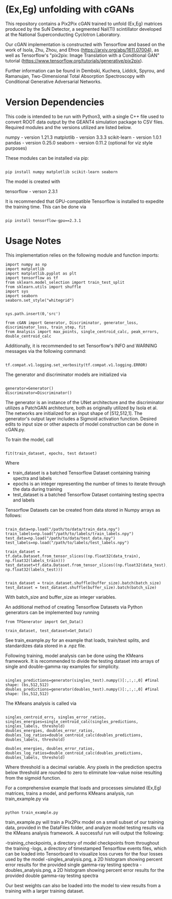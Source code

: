 # (Ex,Eg) unfolding with cGANs
This repository contains a Pix2Pix cGAN trained to unfold (Ex,Eg) matrices produced by the SuN Detector, a segmented NaI(Tl) scintillator developed at the National Superconducting Cyclotron Laboratory. 

Our cGAN implementation is constructed with Tensorflow and based on the work of Isola, Zhu, Zhou, and Efros (https://arxiv.org/abs/1611.07004), as well as Tensorflow's "pix2pix: Image Translation with a Conditional GAN" tutorial (https://www.tensorflow.org/tutorials/generative/pix2pix).

Further information can be found in Dembski, Kuchera, Liddck, Spyrou, and Ramanujan, Two-Dimensional Total Absorption Spectroscopy with Conditional Generative Adversarial Networks. 



# Version Dependencies 

This code is intended to be run with Python3, with a single C++ file used to convert ROOT data output by the GEANT4 simulation package to CSV files. Required modules and the versions utilized are listed below. 


numpy - version 1.21.3
matplotlib - version 3.3.3
scikit-learn - version 1.0.1
pandas - version 0.25.0
seaborn - version 0.11.2 (optional for viz style purposes)


These modules can be installed via pip:

```

pip install numpy matplotlib scikit-learn seaborn

```

The model is created with 

tensorflow - verson 2.3.1

It is recommended that GPU-compatible Tensorflow is installed to expedite the training time. This can be done via 

```

pip install tensorflow-gpu==2.3.1

```

  


# Usage Notes

This implementation relies on the following module and function imports: 

```
import numpy as np 
import matplotlib 
import matplotlib.pyplot as plt
import tensorflow as tf
from sklearn.model_selection import train_test_split 
from sklearn.utils import shuffle
import sys
import seaborn 
seaborn.set_style("whitegrid")


sys.path.insert(0,'src')

from cGAN import Generator, Discriminator, generator_loss, discriminator_loss, train_step, fit
from Analysis import max_points, single_centroid_calc, peak_errors, double_centroid_calc

```

Additionally, it is recommended to set Tensorflow's INFO and WARNING messages via the following command:

```

tf.compat.v1.logging.set_verbosity(tf.compat.v1.logging.ERROR)

```

The generator and discriminator models are initialized via


```

generator=Generator()
discriminator=Discriminator()

```

The generator is an instance of the UNet architecture and the discriminator utilizes a PatchGAN architecture, both as originally utilized by Isola et al. The networks are initialized for an input shape of [512,512,1]. The generator's output layer includes a Sigmoid activation function. Desired edits to input size or other aspects of model construction can be done in cGAN.py.

To train the model, call 

```

fit(train_dataset, epochs, test dataset)

```

Where 

- train_dataset is a batched Tensorflow Dataset containing training spectra and labels 
- epochs is an integer representing the number of times to iterate through the data during training
- test_dataset is a batched Tensorflow Dataset containing testing spectra and labels

Tensorflow Datasets can be created from data stored in Numpy arrays as follows:

```

train_data=np.load("/path/to/data/train_data.npy")
train_labels=np.load("/path/to/labels/train_labels.npy")
test_data=np.load("/path/to/data/test_data.npy")
test_labels=np.load("/path/to/labels/test_labels.npy")

train_dataset = tf.data.Dataset.from_tensor_slices((np.float32(data_train), np.float32(labels_train)))
test_dataset=tf.data.Dataset.from_tensor_slices((np.float32(data_test), np.float32(labels_test)))


train_dataset = train_dataset.shuffle(buffer_size).batch(batch_size)
test_dataset = test_dataset.shuffle(buffer_size).batch(batch_size)

```
With batch_size and buffer_size as integer variables. 

An additional method of creating Tensorflow Datasets via Python generators can be implemented buy running

```
from TFGenerator import Get_Data()

train_dataset, test_dataset=Get_Data()

```
See train_example.py for an example that loads, train/test splits, and standardizes data stored in a .npz file. 

Following training, model analysis can be done using the KMeans framework. It is recommended to divide the testing dataset into arrays of single and double-gamma ray examples for simplicity. 

```

singles_predictions=generator(singles_test).numpy()[:,:,:,0] #final shape: (bs,512,512)
doubles_predictions=generator(doubles_test).numpy()[:,:,:,0] #final shape: (bs,512,512)

```

The KMeans analysis is called via 

```

singles_centroid_errs, singles_error_ratios, singles_energies=single_centroid_calc(singles_predictions, singles_labels, threshold)
doubles_energies, doubles_error_ratios, doubles_log_ratios=double_centroid_calc(doubles_predictions, doubles_labels, threshold)

doubles_energies, doubles_error_ratios, doubles_log_ratios=double_centroid_calc(doubles_predictions, doubles_labels, threshold)

```

Where threshold is a decimal variable. Any pixels in the prediction spectra below threshold are rounded to zero to eliminate low-value noise resulting from the sigmoid function. 


For a comprehensive example that loads and processes simulated (Ex,Eg) matrices, trains a model, and performs KMeans analysis, run train_example.py via 

```

python train_example.py

```

train_example.py will train a Pix2Pix model on a small subset of our training data, provided in the DataFiles folder, and analyze model testing results via the KMeans analysis framework. A successful run will output the following:

-training_checkpoints, a directory of model checkpoints from throughout the training
-logs, a directory of timestamped Tensorflow events files, which can be loaded into Tensorboard to visualize loss curves for the four losses used by the model
-singles_analysis.png, a 2D histogram showing percent error results for the provided single gamma-ray testing spectra
-doubles_analysis.png, a 2D histogram showing percent error results for the provided double gamma-ray testing spectra

Our best weights can also be loaded into the model to view results from a training with a larger training dataset.
